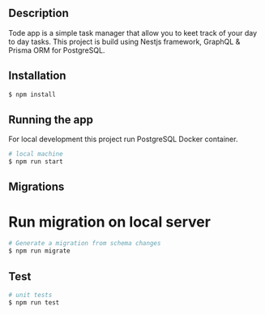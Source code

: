 ## Description

Tode app is a simple task manager that allow you to keet track of your day to day tasks.
This project is build using Nestjs framework, GraphQL & Prisma ORM for PostgreSQL.

## Installation

```bash
$ npm install
```

## Running the app
For local development this project run PostgreSQL Docker container.

```bash
# local machine
$ npm run start
```

## Migrations

# Run migration on local server

```bash
# Generate a migration from schema changes
$ npm run migrate
```

## Test

```bash
# unit tests
$ npm run test
```